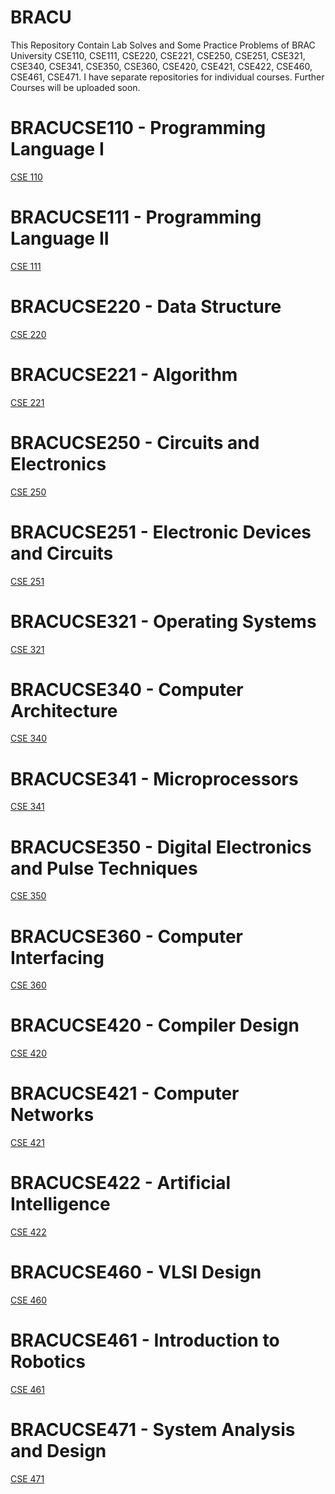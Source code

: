 # BRACU
This Repository Contain Lab Solves and Some Practice Problems of BRAC University CSE110, CSE111, CSE220, CSE221, CSE250, CSE251, CSE321, CSE340, CSE341, CSE350, CSE360, CSE420, CSE421, CSE422, CSE460, CSE461, CSE471. I have separate repositories for individual courses. Further Courses will be uploaded soon.

# BRACUCSE110 - Programming Language I
<a href="https://github.com/iamraufu/BRACU/tree/main/CSE110%20Programming%20Language%20I">CSE 110</a>

# BRACUCSE111 - Programming Language II
<a href="https://github.com/iamraufu/BRACU/tree/main/CSE111%20Programming%20Language%20II">CSE 111</a>

# BRACUCSE220 - Data Structure
<a href="https://github.com/iamraufu/BRACU/tree/main/CSE220%20Data%20Structure">CSE 220</a>

# BRACUCSE221 - Algorithm
<a href="https://github.com/iamraufu/BRACU/tree/main/CSE221%20Algorithm">CSE 221</a>

# BRACUCSE250 - Circuits and Electronics
<a href="https://github.com/iamraufu/BRACUCSE250">CSE 250</a>

# BRACUCSE251 - Electronic Devices and Circuits
<a href="https://github.com/iamraufu/BRACUCSE251">CSE 251</a>

# BRACUCSE321 - Operating Systems
<a href="https://github.com/iamraufu/BRACUCSE321">CSE 321</a>

# BRACUCSE340 - Computer Architecture
<a href="https://github.com/iamraufu/BRACUCSE340">CSE 340</a>

# BRACUCSE341 - Microprocessors
<a href="https://github.com/iamraufu/BRACUCSE341">CSE 341</a>

# BRACUCSE350 - Digital Electronics and Pulse Techniques
<a href="https://github.com/iamraufu/BRACUCSE350">CSE 350</a>

# BRACUCSE360 - Computer Interfacing
<a href="https://github.com/iamraufu/BRACU/tree/main/archives/CSE360">CSE 360</a>

# BRACUCSE420 - Compiler Design
<a href="https://github.com/iamraufu/BRACUCSE420">CSE 420</a>

# BRACUCSE421 - Computer Networks
<a href="https://github.com/iamraufu/BRACUCSE421">CSE 421</a>

# BRACUCSE422 - Artificial Intelligence
<a href="https://github.com/iamraufu/BRACUCSE422">CSE 422</a>

# BRACUCSE460 - VLSI Design
<a href="https://github.com/iamraufu/BRACUCSE460">CSE 460</a>

# BRACUCSE461 - Introduction to Robotics
<a href="https://github.com/iamraufu/BRACU/tree/main/archives/CSE461">CSE 461</a>

# BRACUCSE471 - System Analysis and Design
<a href="https://github.com/iamraufu/BRACUCSE471">CSE 471</a>

